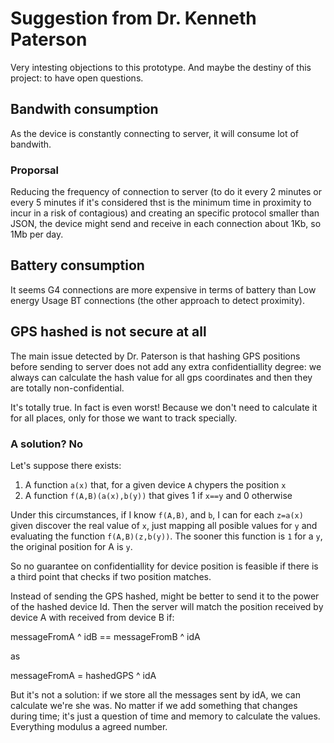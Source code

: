 # Suggestion from Dr. Kenneth Paterson

Very intesting objections to this prototype.
And maybe the destiny of this project: to have open questions.

## Bandwith consumption
As the device is constantly connecting to server, it will consume lot of
bandwith.

### Proporsal
Reducing the frequency of connection to server (to do it every 2 minutes or
every 5 minutes if it's considered thst is the minimum time in proximity
to incur in a risk of contagious) and creating an specific protocol 
smaller than JSON, the device might send and receive in each connection about 
1Kb, so 1Mb per day.


## Battery consumption
It seems G4 connections are more expensive in terms of battery than Low
energy Usage BT connections (the other approach to detect proximity).


## GPS hashed is not secure at all
The main issue detected by Dr. Paterson is that hashing GPS positions 
before sending to server does not add any extra confidentiallity degree:
we always can calculate the hash value for all gps coordinates and then
they are totally non-confidential.

It's totally true. In fact is even worst!
Because we don't need to calculate it for all places, only for those we want
to track specially.

### A solution? No

Let's suppose there exists:

1. A function `a(x)` that, for a given device `A` chypers the position `x`
1. A function `f(A,B)(a(x),b(y))` that gives 1 if `x==y` and 0 otherwise

Under this circumstances, if I know `f(A,B)`, and `b`, I can for each 
`z=a(x)` given discover the real value of `x`, just mapping all posible
values for `y` and evaluating the function `f(A,B)(z,b(y))`.
The sooner this function is `1` for a `y`, the original position for A is `y`.

So no guarantee on confidentiallity for device position is feasible
if there is a third point that checks if two position matches.


Instead of sending the GPS hashed, might be better to send it to the power
of the hashed device Id.
Then the server will match the position received by device A 
with received from device B if:

messageFromA ^ idB == messageFromB ^ idA

as

messageFromA = hashedGPS ^ idA

But it's not a solution: if we store all the messages sent by idA, we can
calculate we're she was.
No matter if we add something that changes during time; it's just a question
of time and memory to calculate the values.
Everything modulus a agreed number. 
